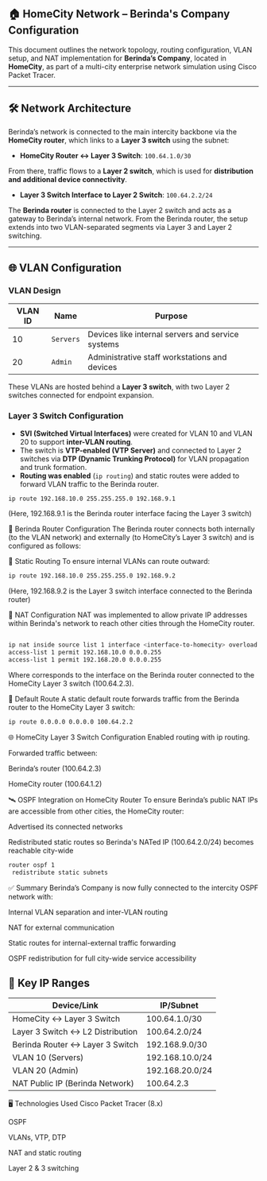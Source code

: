 
## 🏠 HomeCity Network – Berinda's Company Configuration

This document outlines the network topology, routing configuration, VLAN setup, and NAT implementation for **Berinda’s Company**, located in **HomeCity**, as part of a multi-city enterprise network simulation using Cisco Packet Tracer.

---

## 🛠️ Network Architecture

Berinda’s network is connected to the main intercity backbone via the **HomeCity router**, which links to a **Layer 3 switch** using the subnet:

- **HomeCity Router ↔ Layer 3 Switch**: `100.64.1.0/30`

From there, traffic flows to a **Layer 2 switch**, which is used for **distribution and additional device connectivity**.

- **Layer 3 Switch Interface to Layer 2 Switch**: `100.64.2.2/24`

The **Berinda router** is connected to the Layer 2 switch and acts as a gateway to Berinda’s internal network. From the Berinda router, the setup extends into two VLAN-separated segments via Layer 3 and Layer 2 switching.

---

## 🌐 VLAN Configuration

### VLAN Design

| VLAN ID | Name     | Purpose  |
|---------|----------|----------|
| 10      | `Servers`| Devices like internal servers and service systems |
| 20      | `Admin`  | Administrative staff workstations and devices    |

These VLANs are hosted behind a **Layer 3 switch**, with two Layer 2 switches connected for endpoint expansion.

### Layer 3 Switch Configuration

- **SVI (Switched Virtual Interfaces)** were created for VLAN 10 and VLAN 20 to support **inter-VLAN routing**.
- The switch is **VTP-enabled (VTP Server)** and connected to Layer 2 switches via **DTP (Dynamic Trunking Protocol)** for VLAN propagation and trunk formation.
- **Routing was enabled** (`ip routing`) and static routes were added to forward VLAN traffic to the Berinda router.

```bash
ip route 192.168.10.0 255.255.255.0 192.168.9.1
```
(Here, 192.168.9.1 is the Berinda router interface facing the Layer 3 switch)

🧭 Berinda Router Configuration
The Berinda router connects both internally (to the VLAN network) and externally (to HomeCity’s Layer 3 switch) and is configured as follows:

🔹 Static Routing
To ensure internal VLANs can route outward:

```bash
ip route 192.168.10.0 255.255.255.0 192.168.9.2
```
(Here, 192.168.9.2 is the Layer 3 switch interface connected to the Berinda router)

🔹 NAT Configuration
NAT was implemented to allow private IP addresses within Berinda's network to reach other cities through the HomeCity router.

```bash

ip nat inside source list 1 interface <interface-to-homecity> overload
access-list 1 permit 192.168.10.0 0.0.0.255
access-list 1 permit 192.168.20.0 0.0.0.255
```
Where <interface-to-homecity> corresponds to the interface on the Berinda router connected to the HomeCity Layer 3 switch (100.64.2.3).

🔹 Default Route
A static default route forwards traffic from the Berinda router to the HomeCity Layer 3 switch:

```bash
ip route 0.0.0.0 0.0.0.0 100.64.2.2
```

🌐 HomeCity Layer 3 Switch Configuration
Enabled routing with ip routing.

Forwarded traffic between:

Berinda’s router (100.64.2.3)

HomeCity router (100.64.1.2)

🛰️ OSPF Integration on HomeCity Router
To ensure Berinda’s public NAT IPs are accessible from other cities, the HomeCity router:

Advertised its connected networks

Redistributed static routes so Berinda's NATed IP (100.64.2.0/24) becomes reachable city-wide

```bash
router ospf 1
 redistribute static subnets
```
✅ Summary
Berinda’s Company is now fully connected to the intercity OSPF network with:

Internal VLAN separation and inter-VLAN routing

NAT for external communication

Static routes for internal-external traffic forwarding

OSPF redistribution for full city-wide service accessibility

## 📍 Key IP Ranges

| Device/Link                       | IP/Subnet           |
|----------------------------------|---------------------|
| HomeCity ↔ Layer 3 Switch        | 100.64.1.0/30       |
| Layer 3 Switch ↔ L2 Distribution | 100.64.2.0/24       |
| Berinda Router ↔ Layer 3 Switch  | 192.168.9.0/30      |
| VLAN 10 (Servers)                | 192.168.10.0/24     |
| VLAN 20 (Admin)                  | 192.168.20.0/24     |
| NAT Public IP (Berinda Network) | 100.64.2.3          |

🖥️ Technologies Used
Cisco Packet Tracer (8.x)

OSPF

VLANs, VTP, DTP

NAT and static routing

Layer 2 & 3 switching
